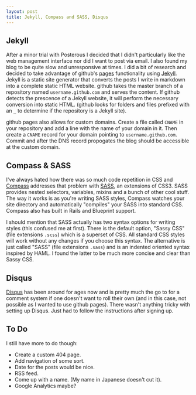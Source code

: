 ```yaml
---
layout: post
title: Jekyll, Compass and SASS, Disqus
---
```


## Jekyll

After a minor trial with Posterous I decided that I didn't particularly like the web management interface nor did I want to post via email. I also found my blog to be quite slow and unresponsive at times. I did a bit of research and decided to take advantage of github's [pages](http://pages.github.com) functionality using [Jekyll](https://github.com/mojombo/jekyll). Jekyll is a static site generator that converts the posts I write in markdown into a complete static HTML website. github takes the master branch of a repository named `username.github.com` and serves the content. If github detects the prescence of a Jekyll website, it will perform the necessary conversion into static HTML. (github looks for folders and files prefixed with an `_` to determine if the repository is a Jekyll site).

github pages also allows for custom domains. Create a file called `CNAME` in your repository and add a line with the name of your domain in it. Then create a `CNAME` record for your domain pointing to `username.github.com`. Commit and after the DNS record propogates the blog should be accessible at the custom domain.

## Compass & SASS

I've always hated how there was so much code repetition in CSS and [Compass](http://compass-style.org/) addresses that problem with [SASS](http://sass-lang.com/), an extensions of CSS3. SASS provides nested selectors, variables, mixins and a bunch of other cool stuff. The way it works is as you're writing SASS styles, Compass watches your site directory and automatically "compiles" your SASS into standard CSS. Compass also has built in Rails and Blueprint support.

I should mention that SASS actually has two syntax options for writing styles (this confused me at first). There is the default option, "Sassy CSS" (file extensions `.scss`) which is a superset of CSS. All standard CSS styles will work without any changes if you choose this syntax. The alternative is just called "SASS" (file extensions `.sass`) and is an indented oriented syntax inspired by HAML. I found the latter to be much more concise and clear than Sassy CSS.

## Disqus

[Disqus](http://disqus.com) has been around for ages now and is pretty much the go to for a comment system if one doesn't want to roll their own (and in this case, not possible as I wanted to use github pages). There wasn't anything tricky with setting up Disqus. Just had to follow the instructions after signing up.

## To Do

I still have more to do though:
 - Create a custom 404 page.
 - Add navigation of some sort.
 - Date for the posts would be nice.
 - RSS feed.
 - Come up with a name. (My name in Japanese doesn't cut it).
 - Google Analytics maybe?
